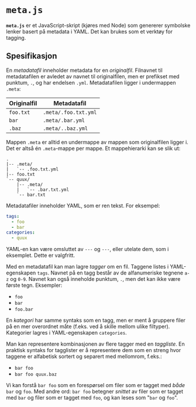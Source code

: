 `meta.js`
=========

**`meta.js`** er et JavaScript-skript (kjøres med Node) som genererer symbolske lenker basert på metadata i YAML. Det kan brukes som et verktøy for tagging.

Spesifikasjon
-------------

En *metadatafil* inneholder metadata for en *originalfil*. Filnavnet til metadatafilen er avledet av navnet til originalfilen, men er prefikset med punktum, `.`, og har endelsen `.yml`. Metadatafilen ligger i undermappen `.meta`:

| Originalfil | Metadatafil |
| ----------- | ----------- |
| `foo.txt` | `.meta/.foo.txt.yml` |
| `bar` | `.meta/.bar.yml` |
| `.baz` | `.meta/..baz.yml` |

Mappen `.meta` er alltid en undermappe av mappen som originalfilen ligger i. Det er altså én `.meta`-mappe per mappe. Et mappehierarki kan se slik ut:

```
.
|-- .meta/
|   `-- .foo.txt.yml
|-- foo.txt
`-- quux/
    |-- .meta/
    |   `-- .bar.txt.yml
    `-- bar.txt
```

Metadatafiler inneholder YAML, som er ren tekst. For eksempel:

```yaml
tags:
  - foo
  - bar
categories:
  - quux
```

YAML-en kan være omsluttet av `---` og `---`, eller utelate dem, som i eksemplet. Dette er valgfritt.

Med en metadatafil kan man lagre *tagger* om en fil. Taggene listes i YAML-egenskapen `tags`. Navnet på en tagg består av de alfanumeriske tegnene `a-z` og `0-9`. Navnet kan også inneholde punktum, `.`, men det kan ikke være første tegn. Eksempler:

-   `foo`
-   `bar`
-   `foo.bar`

En *kategori* har samme syntaks som en tagg, men er ment å gruppere filer på en mer overordnet måte (f.eks. ved å skille mellom ulike filtyper). Kategorier lagres i YAML-egenskapen `categories`.

Man kan representere kombinasjonen av flere tagger med en *taggliste*. En praktisk syntaks for tagglister er å representere dem som en streng hvor taggene er alfabetisk sortert og separert med mellomrom, f.eks.:

-   `bar foo`
-   `bar foo quux.baz`

Vi kan forstå `bar foo` som en forespørsel om filer som er tagget med *både* `bar` og `foo`. Med andre ord: `bar foo` betegner *snittet* av filer som er tagget med `bar` og filer som er tagget med `foo`, og kan leses som "`bar` og `foo`".
